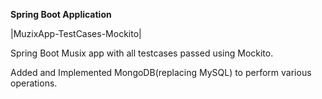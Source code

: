 **Spring Boot Application**

|MuzixApp-TestCases-Mockito|

Spring Boot Musix app with all testcases passed using Mockito.

Added and Implemented MongoDB(replacing MySQL) to perform various operations.

